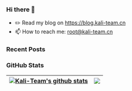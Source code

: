 ### Hi there 👋

- ✏️ Read my blog on https://blog.kali-team.cn
- 📫 How to reach me: root@kali-team.cn

### Recent Posts
<!-- BLOG-POST-LIST:START -->

<!-- BLOG-POST-LIST:END -->

### GitHub Stats

| <a href="https://blog.kali-team.cn"><img align="center" src="https://github-readme-stats.vercel.app/api?username=cn-kali-team&show_icons=true&include_all_commits=true&theme=graywhite&hide_border=true&hide=contribs" alt="Kali-Team's github stats" /></a> | <a href="https://blog.kali-team.cn"><img align="center" src="https://github-readme-stats.vercel.app/api/top-langs/?username=cn-kali-team&layout=compact&theme=graywhite&hide_border=true&hide=javascript,html,css" /></a> |
| ------------- | ------------- |


